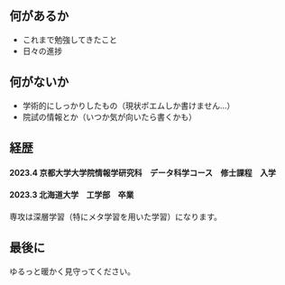 
## 何があるか
- これまで勉強してきたこと
- 日々の進捗

## 何がないか
- 学術的にしっかりしたもの（現状ポエムしか書けません...）
- 院試の情報とか（いつか気が向いたら書くかも）

## 経歴
#### 2023.4 京都大学大学院情報学研究科　データ科学コース　修士課程　入学
#### 2023.3 北海道大学　工学部　卒業

専攻は深層学習（特にメタ学習を用いた学習）になります。

## 最後に
ゆるっと暖かく見守ってください。
